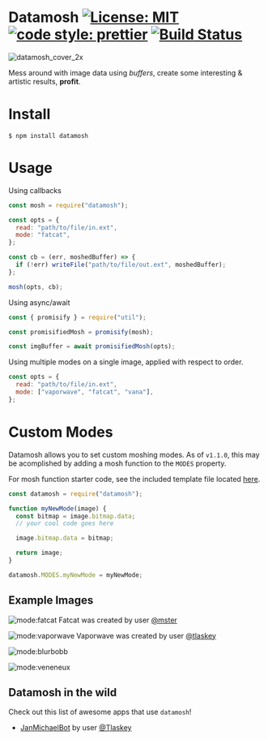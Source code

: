 # Datamosh [![License: MIT](https://img.shields.io/badge/license-MIT-blue)](https://opensource.org/licenses/MIT) [![code style: prettier](https://img.shields.io/badge/code_style-prettier-ff69b4.svg)](https://github.com/prettier/prettier) [![Build Status](https://travis-ci.com/mster/datamosh.svg?branch=master)](https://travis-ci.com/mster/datamosh)

![datamosh_cover_2x](https://user-images.githubusercontent.com/15038724/118436128-12662b00-b695-11eb-8b9e-f4d91a869adf.png)

Mess around with image data using _buffers_, create some interesting & artistic results, **profit**.

# Install

```
$ npm install datamosh
```

# Usage

Using callbacks

```js
const mosh = require("datamosh");

const opts = {
  read: "path/to/file/in.ext",
  mode: "fatcat",
};

const cb = (err, moshedBuffer) => {
  if (!err) writeFile("path/to/file/out.ext", moshedBuffer);
};

mosh(opts, cb);
```

Using async/await

```js
const { promisify } = require("util");

const promisifiedMosh = promisify(mosh);

const imgBuffer = await promisifiedMosh(opts);
```

Using multiple modes on a single image, applied with respect to order.

```js
const opts = {
  read: "path/to/file/in.ext",
  mode: ["vaporwave", "fatcat", "vana"],
};
```

# Custom Modes

Datamosh allows you to set custom moshing modes. As of `v1.1.0`, this may be acomplished by adding a mosh function to the `MODES` property.

For mosh function starter code, see the included template file located [here](https://github.com/mster/datamosh/blob/master/lib/modes/template).

```js
const datamosh = require("datamosh");

function myNewMode(image) {
  const bitmap = image.bitmap.data;
  // your cool code goes here

  image.bitmap.data = bitmap;

  return image;
}

datamosh.MODES.myNewMode = myNewMode;
```

## Example Images

![mode:fatcat](https://user-images.githubusercontent.com/15038724/118332090-64088d00-b4be-11eb-8d6e-139174c5d3ab.png)
Fatcat was created by user [@mster](https://github.com/mster)

![mode:vaporwave](https://user-images.githubusercontent.com/15038724/118332426-e8f3a680-b4be-11eb-9623-73be0128cc0a.png)
Vaporwave was created by user [@tlaskey](https://github.com/tlaskey)

![mode:blurbobb](https://user-images.githubusercontent.com/15038724/118333046-dfb70980-b4bf-11eb-9142-97b91bbb6721.png)

![mode:veneneux](https://user-images.githubusercontent.com/15038724/118332676-4ee02e00-b4bf-11eb-9a71-9974933ad014.png)

## Datamosh in the wild

Check out this list of awesome apps that use `datamosh`!

- [JanMichaelBot](https://github.com/tlaskey/JanMichaelBot) by user [@Tlaskey](https://github.com/tlaskey)
